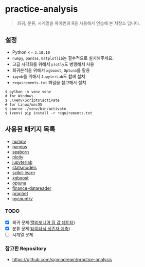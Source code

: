# practice-analysis

> 회귀, 분류, 시계열을 파이썬과 R을 사용해서 연습해 본 저장소 입니다.

## 설정
* Python <= `3.10.10`
* `numpy`, `pandas`, `matplotlib`는 필수적으로 설치해주세요.
* 고급 시각화를 위해서 `plotly`도 병행해서 사용
* 회귀분석을 위해서 `xgboost`, `Optuna`를 활용
* `ipynb`를 위해서 `JupyterLab`도 함께 설치
* `requirements.txt` 파일을 참고해서 설치 

```shell
$ python -m venv venv
# for Windows
$ .\venv\Scripts\activate
# for Linux/macOS
$ source ./venv/bin/activate
$ (venv) pip install -r requirements.txt
```

## 사용된 패키지 목록
* [numpy](https://numpy.org/)
* [pandas](https://pandas.pydata.org/)
* [seaborn](https://seaborn.pydata.org/)
* [plotly](https://plotly.com/python/)
* [jupyterlab](https://jupyterlab.readthedocs.io/en/stable/)
* [statsmodels](https://www.statsmodels.org/stable/index.html)
* [scikit-learn](https://scikit-learn.org/)
* [xgboost](https://xgboost.readthedocs.io/en/stable/)
* [optuna](https://optuna.readthedocs.io/en/stable/)
* [finance-datareader](https://github.com/financedata-org/FinanceDataReader)
* [prophet](https://facebook.github.io/prophet/docs/quick_start.html)
* [pycountry](https://github.com/flyingcircusio/pycountry)

### TODO 
- [X] 회귀 문제([캘리포니아 집 값 데이터](http://lib.stat.cmu.edu/datasets/))
- [X] 분류 문제([타이타닉 생존자 예측](https://www.kaggle.com/c/titanic))
- [ ] 시계열 문제

### 참고한 Repository
- https://github.com/sigmadream/practice-analysis